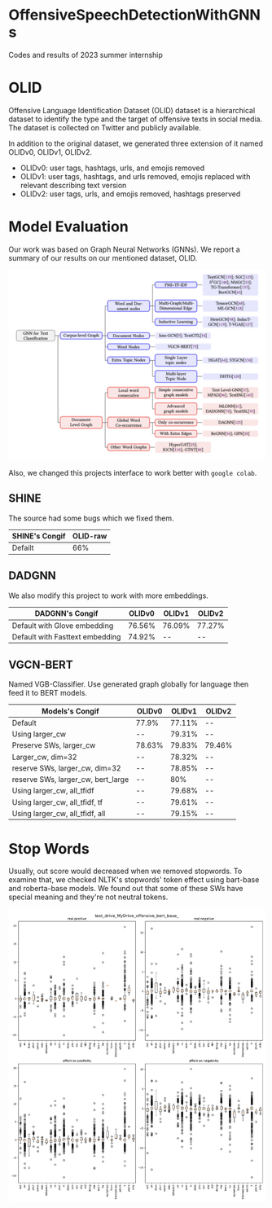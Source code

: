 # OffensiveSpeechDetectionWithGNNs

Codes and results of 2023 summer internship

# OLID

Offensive Language Identification Dataset (OLID) dataset is a hierarchical dataset to identify the type and the target of offensive texts in social media. The dataset is collected on Twitter and publicly available.

In addition to the original dataset, we generated three extension of it named OLIDv0, OLIDv1, OLIDv2.

- OLIDv0: user tags, hashtags, urls, and emojis removed
- OLIDv1: user tags, hashtags, and urls removed, emojis replaced with relevant describing text version
- OLIDv2: user tags, urls, and emojis removed, hashtags preserved

# Model Evaluation

Our work was based on Graph Neural Networks (GNNs). We report a summary of our results on our mentioned dataset, OLID.

![GNNs](https://github.com/Ipouyall/OffensiveSpeechDetectionWithGNNs/blob/main/GNNs%20for%20TC.png)

Also, we changed this projects interface to work better with `google colab`.

## SHINE

The source had some bugs which we fixed them.

|SHINE's Congif| OLID-raw|
|--|--|
|Defailt|66%|

## DADGNN

We also modify this project to work with more embeddings.

|DADGNN's Congif| OLIDv0| OLIDv1| OLIDv2|
|--|--|--|--|
|Default with Glove embedding| 76.56% | 76.09% | 77.27% |
|Default with Fasttext embedding| 74.92% | -- | -- |

## VGCN-BERT

Named VGB-Classifier. Use generated graph  globally for language then feed it to BERT models.

|Models's Congif| OLIDv0| OLIDv1| OLIDv2|
|--|--|--|--|
|Default|77.9%|77.11%|--|
|Using larger_cw|--|79.31%|--|
|Preserve SWs, larger_cw|78.63%|79.83%|79.46%|
|Larger_cw, dim=32|--|78.32%|--|
|reserve SWs, larger_cw, dim=32|--|78.85%|--|
|reserve SWs, larger_cw, bert_large|--|80%|--|
|Using larger_cw, all_tfidf|--|79.68%|--|
|Using larger_cw, all_tfidf, tf|--|79.61%|--|
|Using larger_cw, all_tfidf, all|--|79.15%|--|

# Stop Words

Usually, out score would decreased when we removed stopwords. To examine that, we checked NLTK's stopwords' token effect using bart-base and roberta-base models. We found out that some of these SWs have special meaning and they're not neutral tokens.

![Diagram](https://github.com/Ipouyall/OffensiveSpeechDetectionWithGNNs/blob/main/NLTK%20SWs/test_drive_MyDrive_offensive_bert_base__sw1.png)


